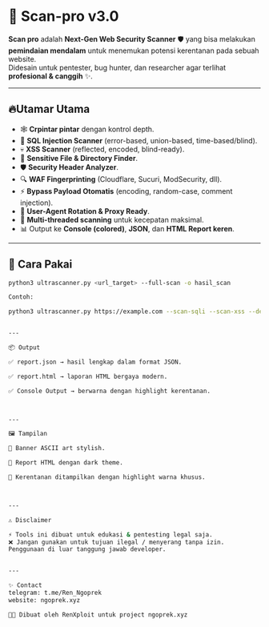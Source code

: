 # 🚀 Scan-pro v3.0

**Scan pro** adalah **Next-Gen Web Security Scanner** 🛡️ yang bisa melakukan **pemindaian mendalam** untuk menemukan potensi kerentanan pada sebuah website.  
Didesain untuk pentester, bug hunter, dan researcher agar terlihat **profesional & canggih** ✨.  

---

## 🔥Utamar Utama
- 🕸️ **Crpintar pintar** dengan kontrol depth.  
- 💉 **SQL Injection Scanner** (error-based, union-based, time-based/blind).  
- 💀 **XSS Scanner** (reflected, encoded, blind-ready).  
- 📂 **Sensitive File & Directory Finder**.  
- 🛡️ **Security Header Analyzer**.  
- 🔍 **WAF Fingerprinting** (Cloudflare, Sucuri, ModSecurity, dll).  
- ⚡ **Bypass Payload Otomatis** (encoding, random-case, comment injection).  
- 🔀 **User-Agent Rotation & Proxy Ready**.  
- 🧵 **Multi-threaded scanning** untuk kecepatan maksimal.  
- 📊 Output ke **Console (colored)**, **JSON**, dan **HTML Report keren**.

---

## 📖 Cara Pakai
```bash
python3 ultrascanner.py <url_target> --full-scan -o hasil_scan

Contoh:

python3 ultrascanner.py https://example.com --scan-sqli --scan-xss --depth 3 -t 10 -o report


---

📦 Output

✅ report.json → hasil lengkap dalam format JSON.

✅ report.html → laporan HTML bergaya modern.

✅ Console Output → berwarna dengan highlight kerentanan.



---

🖼️ Tampilan

🎨 Banner ASCII art stylish.

📑 Report HTML dengan dark theme.

🔴 Kerentanan ditampilkan dengan highlight warna khusus.



---

⚠️ Disclaimer

⚡ Tools ini dibuat untuk edukasi & pentesting legal saja.
❌ Jangan gunakan untuk tujuan ilegal / menyerang tanpa izin.
Penggunaan di luar tanggung jawab developer.


---

✨ Contact
telegram: t.me/Ren_Ngoprek
website: ngoprek.xyz

👨‍💻 Dibuat oleh RenXploit untuk project ngoprek.xyz

